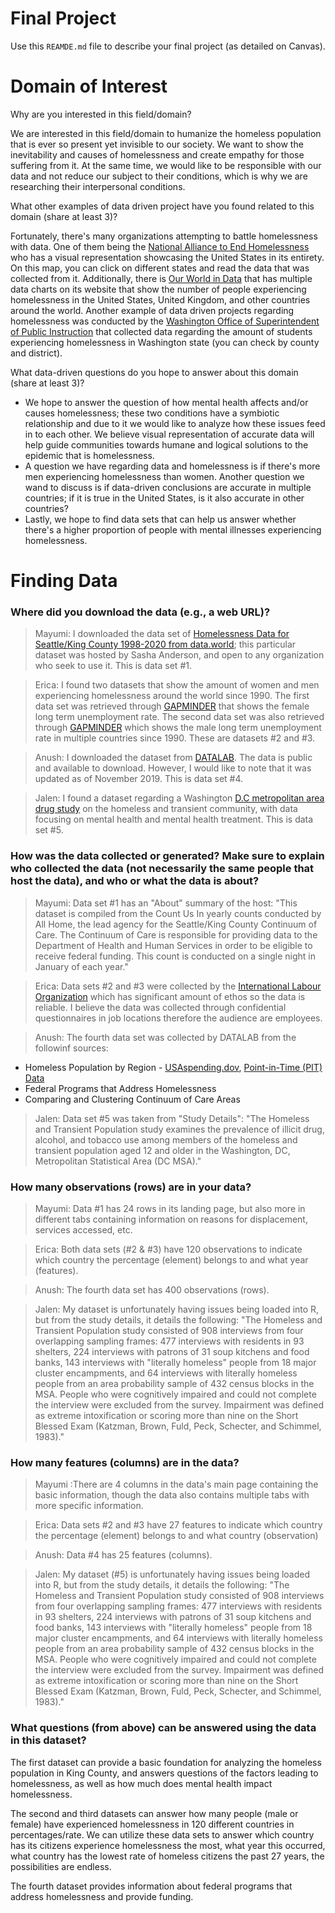 # Final Project
Use this `REAMDE.md` file to describe your final project (as detailed on Canvas).

# Domain of Interest
Why are you interested in this field/domain?

We are interested in this field/domain to humanize the homeless population that is ever so present yet invisible to our society. We want to show the inevitability and causes of homelessness and create empathy for those suffering from it. At the same time, we would like to be responsible with our data and not reduce our subject to their conditions, which is why we are researching their interpersonal conditions.

What other examples of data driven project have you found related to this domain (share at least 3)?

Fortunately, there's many organizations attempting to battle homelessness with data. One of them being the [National Alliance to End Homelessness](https://endhomelessness.org/homelessness-in-america/homelessness-statistics/state-of-homelessness-2020/) who has a visual representation showcasing the United States in its entirety. On this map, you can click on different states and read the data that was collected from it. Additionally, there is [Our World in Data](https://ourworldindata.org/homelessness) that has multiple data charts on its website that show the number of people experiencing homelessness in the United States, United Kingdom, and other countries around the world. Another example of data driven projects regarding homelessness was conducted by the [Washington Office of Superintendent of Public Instruction](https://www.k12.wa.us/student-success/access-opportunity-education/homeless-education/homeless-student-data-grant-recipients) that collected data regarding the amount of students experiencing homelessness in Washington state (you can check by county and district).


What data-driven questions do you hope to answer about this domain (share at least 3)?

  - We hope to answer the question of how mental health affects and/or causes homelessness; these two conditions have a symbiotic relationship and due to it we would like to analyze how these issues feed in to each other. We believe visual representation of accurate data will help guide communities towards humane and logical solutions to the epidemic that is homelessness.
  - A question we have regarding data and homelessness is if there's more men experiencing homelessness than women. Another question we wand to discuss is if data-driven conclusions are accurate in multiple countries; if it is true in the United States, is it also accurate in other countries?
  - Lastly, we hope to find data sets that can help us answer whether there's a higher proportion of people with mental illnesses experiencing homelessness.

# Finding Data
### Where did you download the data (e.g., a web URL)?

>Mayumi: I downloaded the data set of [Homelessness Data for Seattle/King County 1998-2020 from data.world](https://data.world/sasha/count-us-in-report-homelessness-data); this particular dataset was hosted by Sasha Anderson, and open to any organization who seek to use it. This is data set #1.

>Erica: I found two datasets that show the amount of women and men experiencing homelessness around the world since 1990. The first data set was retrieved through [GAPMINDER](https://www.gapminder.org/tools/?embedded=true#$state$marker$hook$which=female_long_term_unemployment_rate_percent&scaleType=linear&spaceRef:null;;;&chart-type=spreadsheet) that shows the female long term unemployment rate. The second data set was also retrieved through [GAPMINDER](https://www.gapminder.org/tools/?embedded=true#$state$marker$hook$which=female_long_term_unemployment_rate_percent&scaleType=linear&spaceRef:null;;;&chart-type=spreadsheet) which shows the male long term unemployment rate in multiple countries since 1990. These are datasets #2 and #3.

>Anush: I downloaded the dataset from [DATALAB](https://datalab.usaspending.gov/homelessness-analysis/#section-geography). The data is public and available to download. However, I would like to note that it was updated as of November 2019. This is data set #4.

>Jalen: I found a dataset regarding a Washington [D.C metropolitan area drug study](https://www.datafiles.samhsa.gov/study-dataset/washington-dc-metropolitan-area-drug-study-1991-homeless-and-transient-population-dc) on the homeless and transient community, with data focusing on mental health and mental health treatment. This is data set #5.

### How was the data collected or generated? Make sure to explain who collected the data (not necessarily the same people that host the data), and who or what the data is about?

>Mayumi: Data set #1 has an "About" summary of the host: "This dataset is compiled from the Count Us In yearly counts conducted by All Home, the lead agency for the Seattle/King County Continuum of Care. The Continuum of Care is responsible for providing data to the Department of Health and Human Services in order to be eligible to receive federal funding. This count is conducted on a single night in January of each year."

>Erica: Data sets #2 and #3 were collected by the [International Labour Organization](https://ilostat.ilo.org/) which has significant amount of ethos so the data is reliable. I believe the data was collected through confidential questionnaires in job locations therefore the audience are employees.

>Anush: The fourth data set was collected by DATALAB from the followinf sources:
  - Homeless Population by Region - [USAspending.dov](https://www.usaspending.gov/search), [Point-in-Time (PIT) Data](https://www.hudexchange.info/resource/3031/pit-and-hic-data-since-2007/)
  - Federal Programs that Address Homelessness
  - Comparing and Clustering Continuum of Care Areas

>Jalen: Data set #5 was taken from "Study Details": "The Homeless and Transient Population study examines the prevalence of illicit drug, alcohol, and tobacco use among members of the homeless and transient population aged 12 and older in the Washington, DC, Metropolitan Statistical Area (DC MSA)."


### How many observations (rows) are in your data?

>Mayumi: Data #1 has 24 rows in its landing page, but also more in different tabs containing information on reasons for displacement, services accessed, etc.

>Erica: Both data sets (#2 & #3) have 120 observations to indicate which country the percentage (element) belongs to and what year (features).

>Anush: The fourth data set has 400 observations (rows).

>Jalen: My dataset is unfortunately having issues being loaded into R, but from the study details, it details the following: "The Homeless and Transient Population study consisted of 908 interviews from four overlapping sampling frames: 477 interviews with residents in 93 shelters, 224 interviews with patrons of 31 soup kitchens and food banks, 143 interviews with "literally homeless" people from 18 major cluster encampments, and 64 interviews with literally homeless people from an area probability sample of 432 census blocks in the MSA. People who were cognitively impaired and could not complete the interview were excluded from the survey. Impairment was defined as extreme intoxification or scoring more than nine on the Short Blessed Exam (Katzman, Brown, Fuld, Peck, Schecter, and Schimmel, 1983)."

### How many features (columns) are in the data?

>Mayumi :There are 4 columns in the data's main page containing the basic information, though the data also contains multiple tabs with more specific information.

>Erica: Data sets #2 and #3 have 27 features to indicate which country the percentage (element) belongs to and what country (observation)

>Anush: Data #4 has 25 features (columns).

>Jalen: My dataset (#5) is unfortunately having issues being loaded into R, but from the study details, it details the following: "The Homeless and Transient Population study consisted of 908 interviews from four overlapping sampling frames: 477 interviews with residents in 93 shelters, 224 interviews with patrons of 31 soup kitchens and food banks, 143 interviews with "literally homeless" people from 18 major cluster encampments, and 64 interviews with literally homeless people from an area probability sample of 432 census blocks in the MSA. People who were cognitively impaired and could not complete the interview were excluded from the survey. Impairment was defined as extreme intoxification or scoring more than nine on the Short Blessed Exam (Katzman, Brown, Fuld, Peck, Schecter, and Schimmel, 1983)."

### What questions (from above) can be answered using the data in this dataset?

The first dataset can provide a basic foundation for analyzing the homeless population in King County, and answers questions of the factors leading to homelessness, as well as how much does mental health impact homelessness.

The second and third datasets can answer how many people (male or female) have experienced homelessness in 120 different countries in percentages/rate. We can utilize these data sets to answer which country has its citizens experience homelessness the most, what year this occurred, what country has the lowest rate of homeless citizens the past 27 years, the possibilities are endless.

The fourth dataset provides information about federal programs that address homelessness and provide funding.
